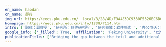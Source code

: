 ```yaml
---
en_name: haodan
cn_name: 郝丹
img_url: https://eecs.pku.edu.cn/__local/3/28/4D/F3A483DC9330F5326BC6D6E2DE2_67A4ABFB_37B03.jpg?e=.jpg
homepage: https://eecs.pku.edu.cn/info/1338/7114.htm
intro: ['职称：副教授', '研究所：软件研究所', '研究领域：软件测试 ', '办公电话：86-10-62757008', '电子邮件：haod@sei.pku.edu.cn', '个人主页：http://www.sei.pku.edu.cn/~haod ']
google_info: {'_filled': True, 'affiliation': 'Peking University', 'citedby': 1666, 'citedby5y': 1315, 'cites_per_year': {2005: 7, 2006: 9, 2007: 8, 2008: 16, 2009: 24, 2010: 23, 2011: 27, 2012: 43, 2013: 90, 2014: 96, 2015: 137, 2016: 196, 2017: 206, 2018: 314, 2019: 385, 2020: 67}}
publicationTitles: ['Bridging the gap between the total and additional test-case prioritization strategies', 'A static approach to prioritizing junit test cases', 'Boosting bug-report-oriented fault localization with segmentation and stack-trace analysis', 'On-demand test suite reduction', 'Context-aware patch generation for better automated program repair', 'A unified test case prioritization approach', 'Test input reduction for result inspection to facilitate fault localization', 'Predictive mutation testing', 'On similarity-awareness in testing-based fault localization', 'How does regression test prioritization perform in real-world software evolution?', 'To be optimal or not in test-case prioritization', 'A similarity-aware approach to testing based fault localization', 'Search-based inference of polynomial metamorphic relations', 'Prioritizing JUnit test cases in absence of coverage information', 'Interactive fault localization using test information', 'An empirical comparison of compiler testing techniques', 'TCA: An efficient two-mode meta-heuristic algorithm for combinatorial test generation (t)', 'PRADA: Prioritizing android devices for apps by mining large-scale usage data', 'Discovering use cases from source code using the branch-reserving call graph', 'Faster mutation analysis via equivalence modulo states', 'Eliminating harmful redundancy for testing-based fault localization using test suite reduction: An experimental study', 'Mutation-based test-case prioritization in software evolution', 'Adaptive test-case prioritization guided by output inspection', 'VIDA: Visual interactive debugging', 'Is this a bug or an obsolete test?', 'An empirical study on the scalability of selective mutation testing', 'Learning to prioritize test programs for compiler testing', 'Test-case prioritization: achievements and challenges', 'Test case prioritization for compilers: A text-vector based approach', 'Test-data generation guided by static defect detection', 'Educational Evaluation in the PKU SPOC Course" Data Structures and Algorithms"', 'Identifying use cases in source code', 'Cooperative software testing and analysis: Advances and challenges', 'Isomorphic regression testing: executing uncovered branches without test augmentation', 'Towards interactive fault localization using test information', 'How do assertions impact coverage-based test-suite reduction?', 'Jtop: Managing JUnit test cases in absence of coverage information', 'An empirical analysis of the influence of fault space on search-based automated program repair', 'Testing-based interactive fault localization', 'Learning to accelerate symbolic execution via code transformation', 'Supporting oracle construction via static analysis', 'Compiler bug isolation via effective witness test program generation', 'History-driven build failure fixing: how far are we?', 'Enhancing defect prediction with static defect analysis', 'Optimizing test prioritization via test distribution analysis', 'High-confidence software evolution', 'Empirical evaluation of test coverage for functional programs', 'Coverage prediction for accelerating compiler testing', 'Automated refactoring of nested-if formulae in spreadsheets', 'The central role of test automation in software quality assurance', 'Inner oracles: Input-specific assertions on internal states', 'History-guided configuration diversification for compiler test-program generation', 'An empirical investigation of incident triage for online service systems', 'Automatic discovery and cleansing of numerical metamorphic relations', 'A survey on regression test-case prioritization', 'To detect abnormal program behaviours via mutation deduction', 'Impact of Static and Dynamic Coverage on Test-Case Prioritization: An Empirical Study', 'PathART: path-sensitive adaptive random testing', 'L.: An empirical study of execution-data classification based on machine learning', 'Alternative scalable algorithms for lattice-based feature location', 'Continuous incident triage for large-scale online service systems', 'Static duplicate bug-report identification for compilers', 'Can Automated Program Repair Refine Fault Localization?', 'Do Pseudo Test Suites Lead to Inflated Correlation in Measuring Test Effectiveness?', 'Recent Progress in Software Testing, Debugging and Analysis: A Survey.', 'A Survey of Compiler Testing', 'A Study of Programming Languages and Their Bug Resolution Characteristics', 'Historical Spectrum based Fault Localization', 'An Empirical Comparison of Mutant Selection Assessment Metrics', 'How Does Bug-Handling Effort Differ Among Different Programming Languages?', 'Mining usage data from large-scale Android users: challenges and opportunities', 'AST 2015', 'AST 2015', '10th international workshop on automation of software test (AST 2015)', '10th International Workshop on Automation of software Test (AST)-Florence; Italy; 23-24 May 2015', '协作式软件测试与分析: 进展与挑战', '基于静态缺陷识别的测试数据生成技术', 'Software Cybernetics', 'AutoMR: Automatic Discovery and Cleansing of Numerical Metamorphic Relations', 'Program Committee for AST 2018', 'Software Testing 7 Experimental Assessment of Manual Versus Tool-based Maintenance of GUI-Directed Test Scripts Mark Grechanik, Qing Xie and Chen Fu......................... 9 …', 'AST 2015', 'IEEE/ACM 38th IEEE']
---
```

